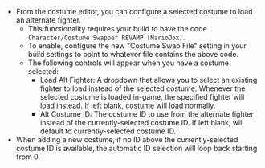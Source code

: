 - From the costume editor, you can configure a selected costume to load an alternate fighter.
    - This functionality requires your build to have the code `Character/Costume Swapper REVAMP [MarioDox]`.
    - To enable, configure the new "Costume Swap File" setting in your build settings to point to whatever file contains the above code.
    - The following controls will appear when you have a costume selected:
        - Load Alt Fighter: A dropdown that allows you to select an existing fighter to load instead of the selected costume. Whenever the selected costume is loaded in-game, the specified fighter will load instead. If left blank, costume will load normally.
        - Alt Costume ID: The costume ID to use from the alternate fighter instead of the currently-selected costume ID. If left blank, will default to currently-selected costume ID.
- When adding a new costume, if no ID above the currently-selected costume ID is available, the automatic ID selection will loop back starting from 0.